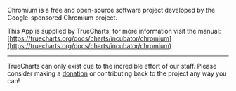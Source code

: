 Chromium is a free and open-source software project developed by the Google-sponsored Chromium project.

This App is supplied by TrueCharts, for more information visit the manual: [https://truecharts.org/docs/charts/incubator/chromium](https://truecharts.org/docs/charts/incubator/chromium)

---

TrueCharts can only exist due to the incredible effort of our staff.
Please consider making a [donation](https://truecharts.org/docs/about/sponsor) or contributing back to the project any way you can!
